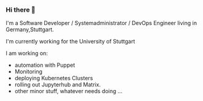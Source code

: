 ### Hi there 👋

I'm a Software Developer / Systemadministrator / DevOps Engineer living in Germany,Stuttgart.

I'm currently working for the University of Stuttgart

I am working on:
  - automation with Puppet
  - Monitoring
  - deploying Kubernetes Clusters
  - rolling out Jupyterhub and Matrix.
  - other minor stuff, whatever needs doing ...
